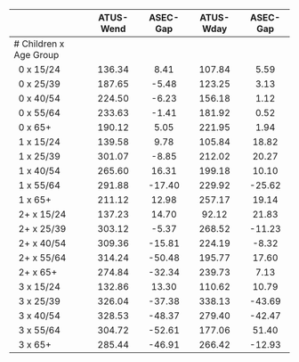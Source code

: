 
|                      |    ATUS-Wend |     ASEC-Gap |    ATUS-Wday |     ASEC-Gap |
| -------------------- | :----------: | :----------: | :----------: | :----------: |
| # Children x Age Group |              |              |              |              |
| &nbsp;&nbsp;0 x 15/24 |       136.34 |         8.41 |       107.84 |         5.59 |
| &nbsp;&nbsp;0 x 25/39 |       187.65 |        -5.48 |       123.25 |         3.13 |
| &nbsp;&nbsp;0 x 40/54 |       224.50 |        -6.23 |       156.18 |         1.12 |
| &nbsp;&nbsp;0 x 55/64 |       233.63 |        -1.41 |       181.92 |         0.52 |
| &nbsp;&nbsp;0 x 65+  |       190.12 |         5.05 |       221.95 |         1.94 |
| &nbsp;&nbsp;1 x 15/24 |       139.58 |         9.78 |       105.84 |        18.82 |
| &nbsp;&nbsp;1 x 25/39 |       301.07 |        -8.85 |       212.02 |        20.27 |
| &nbsp;&nbsp;1 x 40/54 |       265.60 |        16.31 |       199.18 |        10.10 |
| &nbsp;&nbsp;1 x 55/64 |       291.88 |       -17.40 |       229.92 |       -25.62 |
| &nbsp;&nbsp;1 x 65+  |       211.12 |        12.98 |       257.17 |        19.14 |
| &nbsp;&nbsp;2+ x 15/24 |       137.23 |        14.70 |        92.12 |        21.83 |
| &nbsp;&nbsp;2+ x 25/39 |       303.12 |        -5.37 |       268.52 |       -11.23 |
| &nbsp;&nbsp;2+ x 40/54 |       309.36 |       -15.81 |       224.19 |        -8.32 |
| &nbsp;&nbsp;2+ x 55/64 |       314.24 |       -50.48 |       195.77 |        17.60 |
| &nbsp;&nbsp;2+ x 65+ |       274.84 |       -32.34 |       239.73 |         7.13 |
| &nbsp;&nbsp;3 x 15/24 |       132.86 |        13.30 |       110.62 |        10.79 |
| &nbsp;&nbsp;3 x 25/39 |       326.04 |       -37.38 |       338.13 |       -43.69 |
| &nbsp;&nbsp;3 x 40/54 |       328.53 |       -48.37 |       279.40 |       -42.47 |
| &nbsp;&nbsp;3 x 55/64 |       304.72 |       -52.61 |       177.06 |        51.40 |
| &nbsp;&nbsp;3 x 65+  |       285.44 |       -46.91 |       266.42 |       -12.93 |

